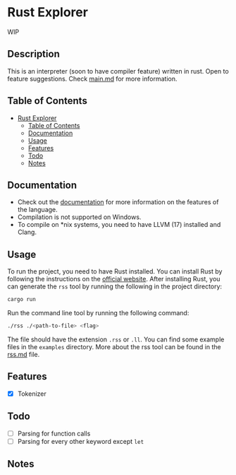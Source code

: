 # Rust Explorer
WIP
## Description
This is an interpreter (soon to have compiler feature) written in rust. Open to feature suggestions. Check [main.md](docs/main.md) for more information.

## Table of Contents
- [Rust Explorer](#rust-explorer)
  - [Table of Contents](#table-of-contents)
  - [Documentation](#documentation)
  - [Usage](#usage)
  - [Features](#features)
  - [Todo](#todo)
  - [Notes](#notes)

## Documentation
- Check out the [documentation](docs/main.md) for more information on the features of the language.
- Compilation is not supported on Windows.
- To compile on *nix systems, you need to have LLVM (17) installed and Clang.

## Usage
To run the project, you need to have Rust installed. You can install Rust by following the instructions on the [official website](https://www.rust-lang.org/tools/install). After installing Rust, you can generate the `rss` tool by running the following in the project directory:
```bash
cargo run
```

Run the command line tool by running the following command:
```bash
./rss ./<path-to-file> <flag>
```
The file should have the extension `.rss` or `.ll`. You can find some example files in the `examples` directory.
More about the rss tool can be found in the [rss.md](docs/rss.md) file.

## Features
- [x] Tokenizer

## Todo
- [ ] Parsing for function calls
- [ ] Parsing for every other keyword except `let`
 
## Notes

